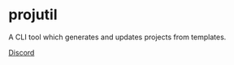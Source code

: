 # projutil
A CLI tool which generates and updates projects from templates.

[Discord](https://chat.tehbrian.xyz)

